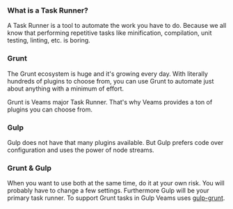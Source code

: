 ### What is a Task Runner?

A Task Runner is a tool to automate the work you have to do. Because we all know that performing repetitive tasks like minification, compilation, unit testing, linting, etc. is boring.

### Grunt

The Grunt ecosystem is huge and it's growing every day. With literally hundreds of plugins to choose from, you can use Grunt to automate just about anything with a minimum of effort.

Grunt is Veams major Task Runner. That's why Veams provides a ton of plugins you can choose from. 

### Gulp 

Gulp does not have that many plugins available. But Gulp prefers code over configuration and uses the power of node streams.

### Grunt & Gulp

When you want to use both at the same time, do it at your own risk. You will probably have to change a few settings. 
Furthermore Gulp will be your primary task runner. To support Grunt tasks in Gulp Veams uses [gulp-grunt](https://www.npmjs.com/package/gulp-grunt). 
